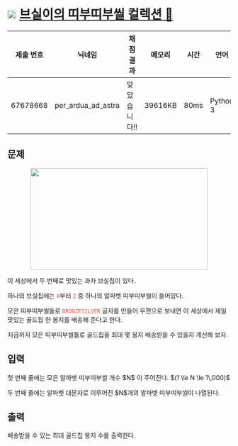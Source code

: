 # <img width="20px"  src="https://d2gd6pc034wcta.cloudfront.net/tier/4.svg" class="solvedac-tier"> [브실이의 띠부띠부씰 컬렉션 🍪](https://www.acmicpc.net/problem/29713) 

| 제출 번호 | 닉네임 | 채점 결과 | 메모리 | 시간 | 언어 | 코드 길이 |
|---|---|---|---|---|---|---|
|67678668|per_ardua_ad_astra|맞았습니다!! |39616KB|80ms|Python 3|1155B|

## 문제
<p style="text-align: center;"><img alt="" src="https://upload.acmicpc.net/8dd922e4-0fc1-420e-b802-42dd6ed3d1e3/-/preview/" style="max-width: 100%; height: 229px; width: 400px;"></p>

<p>이 세상에서 두 번째로 맛있는 과자 브실칩이 있다.</p>

<p>하나의 브실칩에는 <code><span data-darkreader-inline-color="" style="color: rgb(231, 76, 60); --darkreader-inline-color: #e95849;">A</span></code>부터 <code><span data-darkreader-inline-color="" style="color: rgb(231, 76, 60); --darkreader-inline-color: #e95849;">Z</span></code> 중 하나의 알파벳 띠부띠부씰이 들어있다.</p>

<p>모은 띠부띠부씰들로 <code><span data-darkreader-inline-color="" style="color: rgb(231, 76, 60); --darkreader-inline-color: #e95849;">BRONZESILVER</span></code> 글자를 만들어 우편으로 보내면 이 세상에서 제일 맛있는 골드칩 한 봉지를 배송해 준다고 한다.</p>

<p>지금까지 모은 띠부띠부씰들로 골드칩을 최대 몇 봉지 배송받을 수 있을지 계산해 보자.</p>

## 입력
<p>첫 번째 줄에는 모은 알파벳 띠부띠부씰 개수 $N$ 이 주어진다. $(1 \le N \le 1\,000)$</p>

<p>두 번째 줄에는 알파벳 대문자로 이루어진 $N$개의 알파벳 띠부띠부씰이 나열된다.</p>

## 출력
<p>배송받을 수 있는 최대 골드칩 봉지 수를 출력한다.</p>

